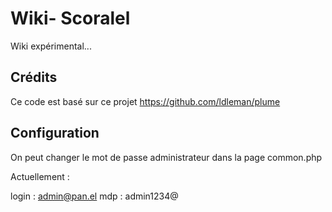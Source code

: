 Wiki- Scoralel
=====

Wiki expérimental...

Crédits
------------

Ce code est basé sur ce projet https://github.com/ldleman/plume

Configuration
------------

On peut changer le mot de passe administrateur dans la page common.php

Actuellement :

login : admin@pan.el
mdp : admin1234@